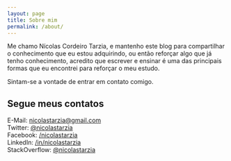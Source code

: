 ```yaml
---
layout: page
title: Sobre mim
permalink: /about/
---
```

Me chamo Nícolas Cordeiro Tarzia, e mantenho este blog para compartilhar o conhecimento que eu estou adquirindo, ou então reforçar algo que já tenho conhecimento, acredito que escrever e ensinar é uma das principais formas que eu encontrei para reforçar o meu estudo.

Sintam-se a vontade de entrar em contato comigo.

## Segue meus contatos
E-Mail: [nicolastarzia@gmail.com][1]  
Twitter: [@nicolastarzia][2]  
Facebook: [/nicolastarzia][3]  
LinkedIn: [/in/nicolastarzia][4]  
StackOverflow: [@nicolastarzia][5]  


[1]: mailto:nicolastarzia@gmail.com
[2]: https://twitter.com/nicolastarzia
[3]: https://www.facebook.com/nicolastarzia
[4]: https://www.linkedin.com/in/nicolastarzia/
[5]: https://pt.stackoverflow.com/